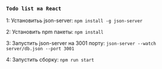 ### `Todo list на React`

1: Установитьь json-server: 
`npm install -g json-server`

2: Установить npm пакеты: 
`npm install`

3: Запустить json-server на 3001 порту:
`json-server --watch server/db.json --port 3001`

4: Запустить сборку: 
`npm run start`